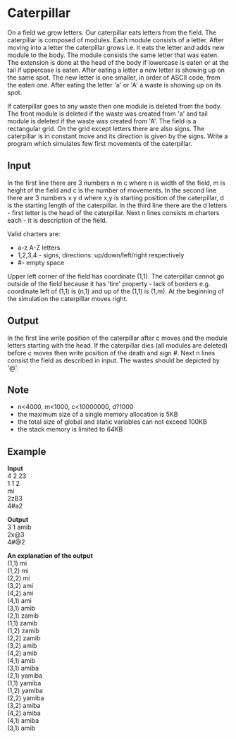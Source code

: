 # Caterpillar

On a field we grow letters. Our caterpillar eats letters from the field. The caterpillar is composed of modules. Each module consists of a letter. After moving into a letter the caterpillar grows i.e. it eats the letter and adds new module to the body. The module consists the same letter that was eaten. The extension is done at the head of the body if lowercase is eaten or at the tail if uppercase is eaten. After eating a letter a new letter is showing up on the same spot. The new letter is one smaller, in order of ASCII code, from the eaten one. After eating the letter 'a' or 'A' a waste is showing up on its spot.

If caterpillar goes to any waste then one module is deleted from the body. The front module is deleted if the waste was created from 'a' and tail module is deleted if the waste was created from 'A'.
The field is a rectangular grid. On the grid except letters there are also signs. The caterpillar is in constant move and its direction is given by the signs.
Write a program which simulates few first movements of the caterpillar.

## Input
In the first line there are 3 numbers n m c where n is width of the field, m is height of the field and c is the number of movements.
In the second line there are 3 numbers x y d where x,y is starting position of the caterpillar, d is the starting length of the caterpillar.
In the third line there are the d letters - first letter is the head of the caterpillar. Next n lines consists m charters each - it is description of the field.

Valid charters are:
* a-z A-Z letters   
* 1,2,3,4 - signs, directions: up/down/left/right respectively   
* #- empty space   

Upper left corner of the field has coordinate (1,1).
The caterpillar cannot go outside of the field because it has 'tire' property - lack of borders e.g. coordinate left of (1,1) is (n,1) and up of the (1,1) is (1,m). At the beginning of the simulation the caterpillar moves right.

## Output
In the first line write position of the caterpillar after c moves and the module letters starting with the head.
If the caterpillar dies (all modules are deleted) before c moves then write position of the death and sign #.
Next n lines consist the field as described in input. The wastes should be depicted by '@'. 
## Note
* n<4000, m<1000, c<10000000, d?1000  
* the maximum size of a single memory allocation is 5KB  
* the total size of global and static variables can not exceed 100KB  
* the stack memory is limited to 64KB  

## Example
**Input**  
4 2 23  
1 1 2  
mi  
2zB3  
4#a2  

**Output**  
3 1 amib  
2x@3  
4#@2  

**An explanation of the output**  
(1,1) mi  
(1,2) mi  
(2,2) mi  
(3,2) ami  
(4,2) ami  
(4,1) ami  
(3,1) amib  
(2,1) zamib  
(1,1) zamib  
(1,2) zamib  
(2,2) zamib  
(3,2) amib  
(4,2) amib  
(4,1) amib  
(3,1) amiba  
(2,1) yamiba  
(1,1) yamiba  
(1,2) yamiba  
(2,2) yamiba  
(3,2) amiba  
(4,2) amiba  
(4,1) amiba  
(3,1) amib  
